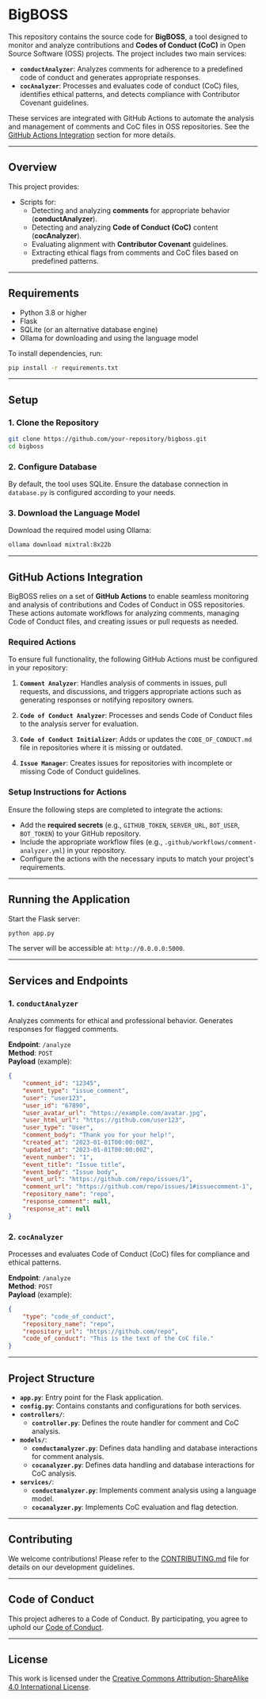 
# **BigBOSS**

This repository contains the source code for **BigBOSS**, a tool designed to monitor and analyze contributions and **Codes of Conduct (CoC)** in Open Source Software (OSS) projects. The project includes two main services:

- **`conductAnalyzer`**: Analyzes comments for adherence to a predefined code of conduct and generates appropriate responses.
- **`cocAnalyzer`**: Processes and evaluates code of conduct (CoC) files, identifies ethical patterns, and detects compliance with Contributor Covenant guidelines.

These services are integrated with GitHub Actions to automate the analysis and management of comments and CoC files in OSS repositories. See the [GitHub Actions Integration](#github-actions-integration) section for more details.

---

## **Overview**

This project provides:

- Scripts for:
  - Detecting and analyzing **comments** for appropriate behavior (**conductAnalyzer**).
  - Detecting and analyzing **Code of Conduct (CoC)** content (**cocAnalyzer**).
  - Evaluating alignment with **Contributor Covenant** guidelines.
  - Extracting ethical flags from comments and CoC files based on predefined patterns.

---

## **Requirements**

- Python 3.8 or higher
- Flask
- SQLite (or an alternative database engine)
- Ollama for downloading and using the language model

To install dependencies, run:

```bash
pip install -r requirements.txt
```

---

## **Setup**

### 1. Clone the Repository
```bash
git clone https://github.com/your-repository/bigboss.git
cd bigboss
```

### 2. Configure Database
By default, the tool uses SQLite. Ensure the database connection in `database.py` is configured according to your needs.

### 3. Download the Language Model
Download the required model using Ollama:

```bash
ollama download mixtral:8x22b
```
--- 

## **GitHub Actions Integration**

BigBOSS relies on a set of **GitHub Actions** to enable seamless monitoring and analysis of contributions and Codes of Conduct in OSS repositories. These actions automate workflows for analyzing comments, managing Code of Conduct files, and creating issues or pull requests as needed.

### **Required Actions**

To ensure full functionality, the following GitHub Actions must be configured in your repository:

1. **`Comment Analyzer`**: Handles analysis of comments in issues, pull requests, and discussions, and triggers appropriate actions such as generating responses or notifying repository owners.

2. **`Code of Conduct Analyzer`**: Processes and sends Code of Conduct files to the analysis server for evaluation.

3. **`Code of Conduct Initializer`**: Adds or updates the `CODE_OF_CONDUCT.md` file in repositories where it is missing or outdated.

4. **`Issue Manager`**: Creates issues for repositories with incomplete or missing Code of Conduct guidelines.


### **Setup Instructions for Actions**

Ensure the following steps are completed to integrate the actions:
- Add the **required secrets** (e.g., `GITHUB_TOKEN`, `SERVER_URL`, `BOT_USER`, `BOT_TOKEN`) to your GitHub repository.
- Include the appropriate workflow files (e.g., `.github/workflows/comment-analyzer.yml`) in your repository.
- Configure the actions with the necessary inputs to match your project's requirements.

---

## **Running the Application**

Start the Flask server:

```bash
python app.py
```

The server will be accessible at: `http://0.0.0.0:5000`.

---

## **Services and Endpoints**

### 1. **`conductAnalyzer`**

Analyzes comments for ethical and professional behavior. Generates responses for flagged comments.

**Endpoint**: `/analyze`  
**Method**: `POST`  
**Payload** (example):
```json
{
    "comment_id": "12345",
    "event_type": "issue_comment",
    "user": "user123",
    "user_id": "67890",
    "user_avatar_url": "https://example.com/avatar.jpg",
    "user_html_url": "https://github.com/user123",
    "user_type": "User",
    "comment_body": "Thank you for your help!",
    "created_at": "2023-01-01T00:00:00Z",
    "updated_at": "2023-01-01T00:00:00Z",
    "event_number": "1",
    "event_title": "Issue title",
    "event_body": "Issue body",
    "event_url": "https://github.com/repo/issues/1",
    "comment_url": "https://github.com/repo/issues/1#issuecomment-1",
    "repository_name": "repo",
    "response_comment": null,
    "response_at": null
}
```

### 2. **`cocAnalyzer`**

Processes and evaluates Code of Conduct (CoC) files for compliance and ethical patterns.

**Endpoint**: `/analyze`  
**Method**: `POST`  
**Payload** (example):
```json
{
    "type": "code_of_conduct",
    "repository_name": "repo",
    "repository_url": "https://github.com/repo",
    "code_of_conduct": "This is the text of the CoC file."
}
```

---

## **Project Structure**

- **`app.py`**: Entry point for the Flask application.
- **`config.py`**: Contains constants and configurations for both services.
- **`controllers/`**:
  - **`controller.py`**: Defines the route handler for comment and CoC analysis.
- **`models/`**:
  - **`conductanalyzer.py`**: Defines data handling and database interactions for comment analysis.
  - **`cocanalyzer.py`**: Defines data handling and database interactions for CoC analysis.
- **`services/`**:
  - **`conductanalyzer.py`**: Implements comment analysis using a language model.
  - **`cocanalyzer.py`**: Implements CoC evaluation and flag detection.

---


## **Contributing**

We welcome contributions! Please refer to the [CONTRIBUTING.md](CONTRIBUTING.md) file for details on our development guidelines.

---

## **Code of Conduct**

This project adheres to a Code of Conduct. By participating, you agree to uphold our [Code of Conduct](CODE_OF_CONDUCT.md).

---

## **License**

This work is licensed under the [Creative Commons Attribution-ShareAlike 4.0 International License](https://creativecommons.org/licenses/by-sa/4.0/).
